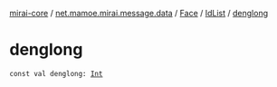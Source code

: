 [mirai-core](../../../index.md) / [net.mamoe.mirai.message.data](../../index.md) / [Face](../index.md) / [IdList](index.md) / [denglong](./denglong.md)

# denglong

`const val denglong: `[`Int`](https://kotlinlang.org/api/latest/jvm/stdlib/kotlin/-int/index.html)